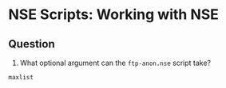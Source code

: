 # NSE Scripts: Working with NSE

## Question

1. What optional argument can the `ftp-anon.nse` script take?

```
maxlist
```
